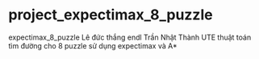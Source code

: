 # project_expectimax_8_puzzle
expectimax_8_puzzle
Lê đức thắng endl
Trần Nhật Thành
UTE
thuật toán tìm đường cho 8 puzzle sử dụng expectimax và A*
